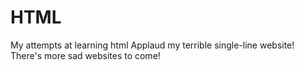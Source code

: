 # HTML
My attempts at learning html
Applaud my terrible single-line website! There's more sad websites to come!